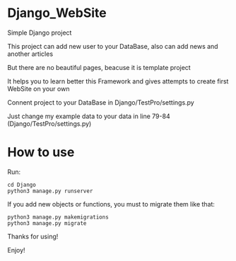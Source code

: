 # Django_WebSite

 Simple Django project
 
 This project can add new user to your DataBase, also can add news and another articles
 
 But there are no beautiful pages, beacuse it is template project
 
 It helps you to learn better this Framework and gives attempts to create first WebSite on your own

 Connent project to your DataBase in Django/TestPro/settings.py
 
 Just change my example data to your data in line 79-84 (Django/TestPro/settings.py)

# How to use

Run:

	cd Django
	python3 manage.py runserver
	
If you add new objects or functions, you must to migrate them like that:

	python3 manage.py makemigrations
	python3 manage.py migrate

Thanks for using!

Enjoy!
